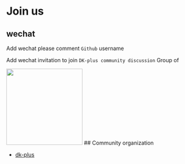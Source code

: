 # Join us

## wechat

Add wechat please comment `Github` username

Add wechat invitation to join `DK-plus community discussion` Group of

<img height="200px"  src="https://oss.cadwaladerss.com/dk-plus/images/wxcrcoder.jpg">
## Community organization

- [dk-plus](https://github.com/dk-plus-ui/dk-ui)
